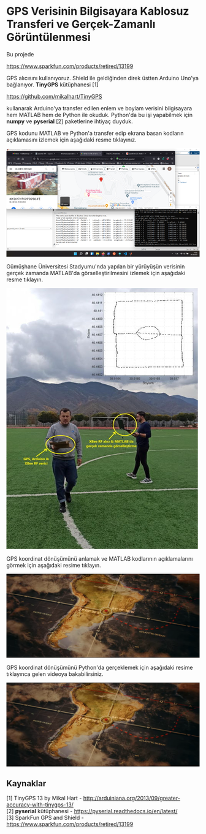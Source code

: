 # GPS Verisinin Bilgisayara Kablosuz Transferi ve Gerçek-Zamanlı Görüntülenmesi
Bu projede 

https://www.sparkfun.com/products/retired/13199

GPS alıcısını kullanıyoruz. Shield ile geldiğinden direk üstten Arduino Uno'ya bağlanıyor. **TinyGPS** kütüphanesi [1]

https://github.com/mikalhart/TinyGPS

kullanarak Arduino'ya transfer edilen enlem ve boylam verisini bilgisayara hem MATLAB hem de Python ile okuduk. Python'da bu işi yapabilmek için **numpy** ve **pyserial** [2] paketlerine ihtiyaç duyduk. 

GPS kodunu MATLAB ve Python'a transfer edip ekrana basan kodların açıklamasını izlemek için aşağıdaki resme tıklayınız.

[![IMAGE ALT TEXT HERE](figure/screenshotLQ.png)](https://www.youtube.com/watch?v=1EohKtLK6tc)

Gümüşhane Üniversitesi Stadyumu'nda yapılan bir yürüyüşün verisinin gerçek zamanda MATLAB'da görselleştirilmesini izlemek için aşağıdaki resme tıklayın.

[![IMAGE ALT TEXT HERE](figure/saha-gps-veri.jpg)](https://www.youtube.com/watch?v=dK4XJg6-qIM)

GPS koordinat dönüşümünü anlamak ve MATLAB kodlarının açıklamalarını görmek için aşağıdaki resime tıklayın.

[![IMAGE ALT TEXT HERE](figure/red-notice.png)](https://www.youtube.com/watch?v=0iHgLb6g7G8)

GPS koordinat dönüşümünü Python'da gerçeklemek için aşağıdaki resime tıklayınca gelen videoya bakabilirsiniz.

[![IMAGE ALT TEXT HERE](figure/red-notice.png)](https://youtu.be/Jleb_hK-YtA)

## Kaynaklar
[1] TinyGPS 13 by Mikal Hart - http://arduiniana.org/2013/09/greater-accuracy-with-tinygps-13/</br>
[2] **pyserial** kütüphanesi - https://pyserial.readthedocs.io/en/latest/</br>
[3] SparkFun GPS and Shield - https://www.sparkfun.com/products/retired/13199
